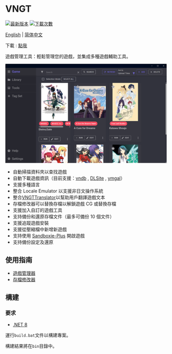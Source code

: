 # VNGT

[![最新版本](https://img.shields.io/github/v/release/charles7668/VNGT)](https://github.com/charles7668/VNGT/releases/)
[![下載次數](https://img.shields.io/github/downloads/charles7668/VNGT/total)](https://github.com/charles7668/VNGT/releases/)

[English](../README.md) | [简体中文](./README.zh-cn.md)

下載 : [點我](https://github.com/charles7668/VNGT/releases/)

遊戲管理工具：輕鬆管理您的遊戲，並集成多種遊戲輔助工具。

![主界面](./img/main.png)

- 自動掃描資料夾以查找遊戲
- 自動下載遊戲資訊（目前支援：[vndb](https://vndb.org/) , [DLSite](https://www.dlsite.com) , [ymgal](https://www.ymgal.games/developer#%E6%90%9C%E7%B4%A2%E6%B8%B8%E6%88%8F%E5%88%97%E8%A1%A8)）
- 支援多種語言
- 整合 Locale Emulator 以支援非日文操作系統
- 整合[VNGTTranslator](https://github.com/charles7668/VNGTTranslator)以幫助用戶翻譯遊戲文本
- 存檔修改器可以替換存檔以解鎖遊戲 CG 或替換存檔
- 支援加入自訂的遊戲工具
- 支持備份和還原存檔文件（最多可備份 10 個文件）
- 支援追蹤遊戲安裝
- 支援從壓縮檔中新增新遊戲
- 支持使用 [Sandboxie-Plus](https://sandboxie-plus.com/) 開啟遊戲
- 支持備份設定及還原

## 使用指南

- [遊戲管理器](./GameManager.zh-tw.md)
- [存檔修改器](./SavePatcher.zh-tw.md)

## 構建

### 要求

- [.NET 8](https://dotnet.microsoft.com/en-us/download)

運行`build.bat`文件以構建專案。

構建結果將在`bin`目錄中。
